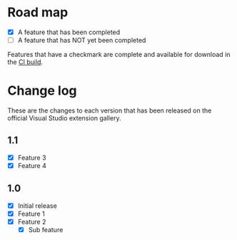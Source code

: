 # Road map

- [x] A feature that has been completed
- [ ] A feature that has NOT yet been completed

Features that have a checkmark are complete and available for
download in the
[CI build](http://vsixgallery.com/extension/d4ce1d82-9bf6-4136-bd56-43cde615e0db/).

# Change log

These are the changes to each version that has been released
on the official Visual Studio extension gallery.

## 1.1

- [x] Feature 3
- [x] Feature 4

## 1.0

- [x] Initial release
- [x] Feature 1
- [x] Feature 2
  - [x] Sub feature
